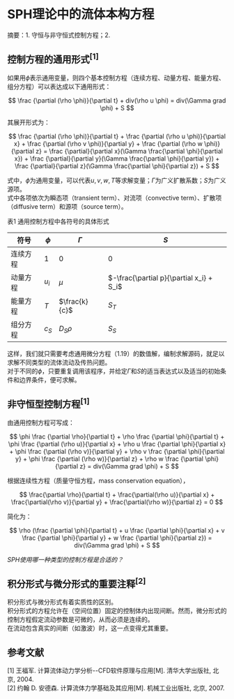 # SPH理论中的流体本构方程

摘要：1. 守恒与非守恒式控制方程；2.

## 控制方程的通用形式$^{[1]}$

如果用$\phi$表示通用变量，则四个基本控制方程（连续方程、动量方程、能量方程、组分方程）可以表达成以下通用形式：

$$ \frac {\partial (\rho \phi)}{\partial t} + div(\rho u \phi) 
= div(\Gamma grad \phi) + S $$

其展开形式为：

$$  \frac {\partial (\rho \phi)}{\partial t} + \frac {\partial (\rho u \phi)}{\partial x} + 
\frac {\partial (\rho v \phi)}{\partial y} + \frac {\partial (\rho w \phi)}{\partial z} 
= \frac {\partial}{\partial x}(\Gamma \frac{\partial \phi}{\partial x}) + 
  \frac {\partial}{\partial y}(\Gamma \frac{\partial \phi}{\partial y}) +
  \frac {\partial}{\partial z}(\Gamma \frac{\partial \phi}{\partial z}) + S $$

式中，$\phi$为通用变量，可以代表$u, v, w, T$等求解变量；$\Gamma$为广义扩散系数；$S$为广义源项。  
式中各项依次为瞬态项（transient term）、对流项（convective term）、扩散项（diffusive term）和源项（source term）。

表1 通用控制方程中各符号的具体形式

| 符号 | $\phi$ | $\Gamma$ | $S$ |
| --- | ------ | -------- | --- |
| 连续方程 | $1$ | $0$ | $0$ |
| 动量方程 | $u_i$ | $\mu$ | $-\frac{\partial p}{\partial x_i} + S_i$ |
| 能量方程 | $T$ | $\frac{k}{c}$ | $S_T$ |
| 组分方程 | $c_S$ | $D_S \rho$ | $S_S$ |

这样，我们就只需要考虑通用微分方程（1.19）的数值解，编制求解源码，就足以求解不同类型的流体流动及传热问题。  
对于不同的$\phi$，只要重复调用该程序，并给定$\Gamma$和$S$的适当表达式以及适当的初始条件和边界条件，便可求解。

## 非守恒型控制方程$^{[1]}$

由通用控制方程可写成：

$$ \phi \frac {\partial \rho}{\partial t} + \rho \frac {\partial \phi}{\partial t} + 
\phi \frac {\partial (\rho u)}{\partial x} + \rho u \frac {\partial \phi}{\partial x} + 
\phi \frac {\partial (\rho v)}{\partial y} + \rho v \frac {\partial \phi}{\partial y} + 
\phi \frac {\partial (\rho w)}{\partial z} + \rho w \frac {\partial \phi}{\partial z}
= div(\Gamma grad \phi) + S $$

根据连续性方程（质量守恒方程，mass conservation equation），

$$ \frac{\partial \rho}{\partial t} + \frac{\partial(\rho u)}{\partial x} +
\frac{\partial(\rho v)}{\partial y} + \frac{\partial(\rho w)}{\partial z} = 0 $$

简化为：

$$ \rho (\frac {\partial \phi}{\partial t} + 
u \frac {\partial \phi}{\partial x} + 
v \frac {\partial \phi}{\partial y} + 
w \frac {\partial \phi}{\partial z})
= div(\Gamma grad \phi) + S $$

*SPH使用哪一种类型的控制方程是合适的？*

## 积分形式与微分形式的重要注释$^{[2]}$

积分形式与微分形式有着实质性的区别。  
积分形式的方程允许在（空间位置）固定的控制体内出现间断。然而，微分形式的控制方程假定流动参数是可微的，从而必须是连续的。  
在流动包含真实的间断（如激波）时，这一点变得尤其重要。


## 参考文献

[1] 王福军. 计算流体动力学分析--CFD软件原理与应用[M]. 清华大学出版社, 北京, 2004.  
[2] 约翰 D. 安德森. 计算流体力学基础及其应用[M]. 机械工业出版社, 北京, 2007.